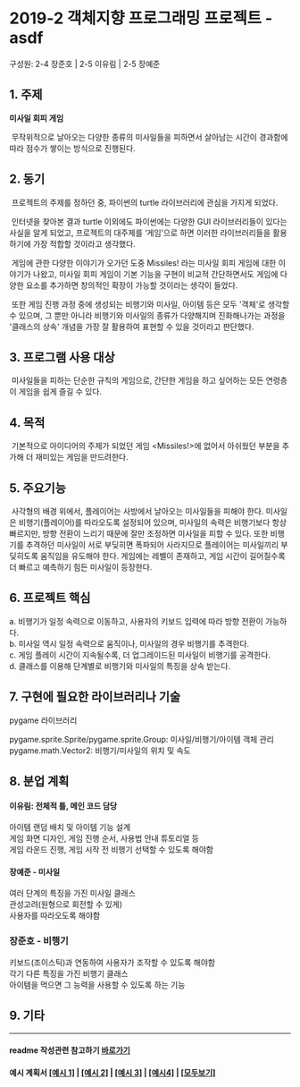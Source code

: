 # 2019-2 객체지향 프로그래밍 프로젝트 - **asdf**
구성원: 2-4 장준호 | 2-5 이유림 | 2-5 장예준

## 1. 주제
**미사일 회피 게임**

&nbsp;무작위적으로 날아오는 다양한 종류의 미사일들을 피하면서 살아남는 시간이 경과함에 따라 
점수가 쌓이는 방식으로 진행된다.

## 2. 동기
&nbsp;프로젝트의 주제를 정하던 중, 파이썬의 turtle 라이브러리에 관심을 가지게 되었다.

&nbsp;인터넷을 찾아본 결과 turtle 이외에도 파이썬에는 다양한 GUI 라이브러리들이 있다는 사실을 알게 되었고,
프로젝트의 대주제를 ‘게임’으로 하면 이러한 라이브러리들을 활용하기에 가장 적합할 것이라고 생각했다.

&nbsp;게임에 관한 다양한 이야기가 오가던 도중 Missiles! 라는 미사일 회피 게임에 대한 이야기가 나왔고,
미사일 회피 게임이 기본 기능을 구현이 비교적 간단하면서도 게임에 다양한 요소를 추가하면 
창의적인 확장이 가능할 것이라는 생각이 들었다.

&nbsp;또한 게임 진행 과정 중에 생성되는 비행기와 미사일, 아이템 등은 모두 '객체'로 생각할 수 있으며,
그 뿐만 아니라 비행기와 미사일의 종류가 다양해지며 진화해나가는 과정을 
'클래스의 상속' 개념을 가장 잘 활용하여 표현할 수 있을 것이라고 판단했다.

## 3. 프로그램 사용 대상
&nbsp;미사일들을 피하는 단순한 규칙의 게임으로, 
간단한 게임을 하고 싶어하는 모든 연령층이 게임을 쉽게 즐길 수 있다.

## 4. 목적
&nbsp;기본적으로 아이디어의 주제가 되었던 게임 <Missiles!>에 없어서 아쉬웠던 부분을 추가해 더 재미있는 게임을 만드려한다.

## 5. 주요기능
&nbsp;사각형의 배경 위에서, 플레이어는 사방에서 날아오는 미사일들을 피해야 한다. 
미사일은 비행기(플레이어)를 따라오도록 설정되어 있으며, 
미사일의 속력은 비행기보다 항상 빠르지만, 
방향 전환이 느리기 때문에 잘만 조정하면 미사일을 피할 수 있다. 
또한 비행기를 추격하던 미사일이 서로 부딪히면 폭파되어 사라지므로
플레이어는 미사일끼리 부딪히도록 움직임을 유도해야 한다.
게임에는 레벨이 존재하고, 게임 시간이 길어질수록 더 빠르고 예측하기 힘든 미사일이 등장한다.

## 6. 프로젝트 핵심
a. 비행기가 일정 속력으로 이동하고, 사용자의 키보드 입력에 따라 방향 전환이 가능하다.  
b. 미사일 역시 일정 속력으로 움직이나, 미사일의 경우 비행기를 추격한다.  
c. 게임 플레이 시간이 지속될수록, 더 업그레이드된 미사일이 비행기를 공격한다.  
d. 클래스를 이용해 단계별로 비행기와 미사일의 특징을 상속 받는다.

## 7. 구현에 필요한 라이브러리나 기술
pygame 라이브러리

pygame.sprite.Sprite/pygame.sprite.Group: 미사일/비행기/아이템 객체 관리  
pygame.math.Vector2: 비행기/미사일의 위치 및 속도

## 8. **분업 계획**
#### 이유림: 전체적 틀, 메인 코드 담당

아이템 랜덤 배치 및 아이템 기능 설계  
게임 화면 디자인, 게임 진행 순서, 사용법 안내 튜토리얼 등  
게임 라운드 진행, 게임 시작 전 비행기 선택할 수 있도록 해야함

#### 장예준 - 미사일
여러 단계의 특징을 가진 미사일 클래스  
관성고려(원형으로 회전할 수 있게)  
사용자를 따라오도록 해야함  

### 장준호 - 비행기
키보드(조이스틱)과 연동하여 사용자가 조작할 수 있도록 해야함  
각기 다른 특징을 가진 비행기 클래스  
아이템을 먹으면 그 능력을 사용할 수 있도록 하는 기능  

## 9. 기타

<hr>

#### readme 작성관련 참고하기 [바로가기](https://heropy.blog/2017/09/30/markdown/)

#### 예시 계획서 [[예시 1]](https://docs.google.com/document/d/1hcuGhTtmiTUxuBtr3O6ffrSMahKNhEj33woE02V-84U/edit?usp=sharing) | [[예시 2]](https://docs.google.com/document/d/1FmxTZvmrroOW4uZ34Xfyyk9ejrQNx6gtsB6k7zOvHYE/edit?usp=sharing) | [[예시 3]](https://github.com/goldmango328/2018-OOP-Python-Light) | [[예시4]](https://github.com/ssy05468/2018-OOP-Python-lightbulb) | [[모두보기]](https://github.com/kadragon/oop_project_ex/network/members)
